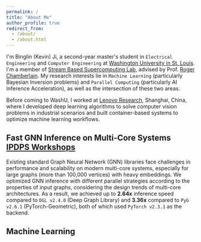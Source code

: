 ```yaml
---
permalink: /
title: "About Me"
author_profile: true
redirect_from: 
  - /about/
  - /about.html
---
```


I'm Binglin (Kevin) Ji, a second-year master's student in `Electrical Engineering` and `Computer Engineering` at [Washington University in St. Louis](https://washu.edu). I'm a member of [Stream Based Supercomputing Lab](https://sbs.wustl.edu), advised by Prof. [Roger Chamberlain](https://www.ccrc.wustl.edu/~roger/). My research interests lie in `Machine Learning` (particularly Bayesian Inversion problems) and `Parallel Computing` (particularly AI Inference Acceleration), as well as the intersection of these two areas. 

Before coming to WashU, I worked at [Lenovo Research](https://research.lenovo.com/webapp/view_English/home.html), Shanghai, China, where I developed deep learning algorithms to solve computer vision problems in industrial scenarios and built container-based systems to optimize machine learning workflows.



## Fast GNN Inference on Multi-Core Systems <br> [IPDPS Workshops](https://www.ipdps.org/ipdps2025/2025-workshops.html)

Existing standard Graph Neural Network (GNN) libraries face challenges in performance and scalability on modern multi-core systems, especially for large graphs (more than 100,000 vertices) with heavy embeddings. We optimized GNN inference with different parallel strategies according to the properties of input graphs, considering the design trends of multi-core architectures. As a result, we achieved up to **2.64x** inference speed compared to `DGL v2.4.0` (Deep Graph Library) and **3.36x** compared to `PyG v2.6.1` (PyTorch-Geometric), both of which used `PyTorch v2.3.1` as the backend.




## Machine Learning







